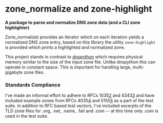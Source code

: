 # zone_normalize and zone-highlight
**A package to parse and normalize DNS zone data (and a CLI zone highlighter)**

Zone_normalize) provides an iterator which on each iteration yields a
normalized DNS zone entry, based on this library the utility `zone-highlight`
is provided which prints a highlighted and normalized zone.

This project stands in contrast to [dnspython][1] which requires physical
memory similar to the size of the input zone file. Unlike dnspython this can
operate in constant space. This is important for handling large, multi-gigabyte
zone files.

[1]: http://www.dnspython.org/

### Standards Compliance
I've made an informal effort to adhere to RFCs 1035[2] and 4343[3] and have
included example zones from RFCs 4035[4] and 5155[5] as a part of the test
suite. In addition to RFC based test vectors, I've included excerpts of the TLD
zone files for .org, .net, .name, .fail and .com -- at this time only .com is
used in the test suite.

[2]: https://tools.ietf.org/html/rfc1035
[3]: https://tools.ietf.org/html/rfc4343
[4]: https://tools.ietf.org/html/rfc4035
[5]: https://tools.ietf.org/html/rfc5155
